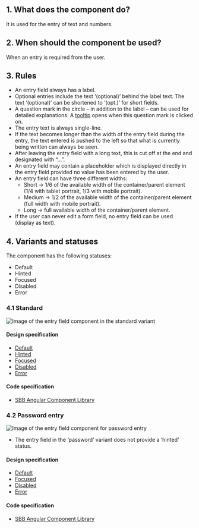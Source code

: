 ## 1. What does the component do?
It is used for the entry of text and numbers.

## 2. When should the component be used?
When an entry is required from the user.

## 3. Rules
* An entry field always has a label.
* Optional entries include the text ‘(optional)’ behind the label text. The text ‘(optional)’ can be shortened to ‘(opt.)’ for short fields.
* A question mark in the circle – in addition to the label – can be used for detailed explanations. A [tooltip](https://digital.sbb.ch/en/components/tooltip) opens when this question mark is clicked on.
* The entry text is always single-line.
* If the text becomes longer than the width of the entry field during the entry, the text entered is pushed to the left so that what is currently being written can always be seen.
* After leaving the entry field with a long text, this is cut off at the end and designated with “…”.
* An entry field may contain a placeholder which is displayed directly in the entry field provided no value has been entered by the user.
* An entry field can have three different widths:
    * Short → 1/6 of the available width of the container/parent element (1/4 with tablet portrait, 1/3 with mobile portrait).
    * Medium → 1/2 of the available width of the container/parent element (full width with mobile portrait).
    * Long → full available width of the container/parent element.
* If the user can never edit a form field, no entry field can be used (display as text).

## 4. Variants and statuses
The component has the following statuses:
* Default
* Hinted
* Focused
* Disabled
* Error

### 4.1 Standard
![Image of the entry field component in the standard variant](https://raw.githubusercontent.com/sbb-design-systems/sbb-design-system/master/website/components/textfield/images/textfield_default.png 'class: image')

#### Design specification
* [Default](https://sbb.invisionapp.com/d/main#/console/15744722/327021294/inspect)
* [Hinted](https://sbb.invisionapp.com/d/main#/console/15744722/327021295/inspect)
* [Focused](https://sbb.invisionapp.com/d/main#/console/15744722/327021296/inspect)
* [Disabled](https://sbb.invisionapp.com/d/main#/console/15744722/327021297/inspect)
* [Error](https://sbb.invisionapp.com/d/main#/console/15744722/327021298/inspect)

#### Code specification
* [SBB Angular Component Library](https://sbb-angular.app.sbb.ch/latest/content/field)

### 4.2 Password entry
![Image of the entry field component for password entry](https://raw.githubusercontent.com/sbb-design-systems/sbb-design-system/master/website/components/textfield/images/textfield_password.png 'class: image')
* The entry field in the ‘password’ variant does not provide a ‘hinted’ status.

#### Design specification
* [Default](https://sbb.invisionapp.com/d/main#/console/15744722/327021299/inspect)
* [Focused](https://sbb.invisionapp.com/d/main#/console/15744722/327021300/inspect)
* [Disabled](https://sbb.invisionapp.com/d/main#/console/15744722/327021301/inspect)
* [Error](https://sbb.invisionapp.com/d/main#/console/15744722/327021302/inspect)

#### Code specification
* [SBB Angular Component Library](https://sbb-angular.app.sbb.ch/latest/content/field)